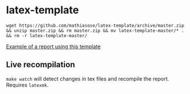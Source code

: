 # latex-template
    wget https://github.com/mathiasose/latex-template/archive/master.zip && unzip master.zip && rm master.zip && mv latex-template-master/* . && rm -r latex-template-master/
    
[Example of a report using this template](https://github.com/mathiasose/eeds/raw/master/exercise3/report/group_13_exercise_3_report.pdf)

## Live recompilation
`make watch` will detect changes in tex files and recompile the report.
Requires `latexmk`.
